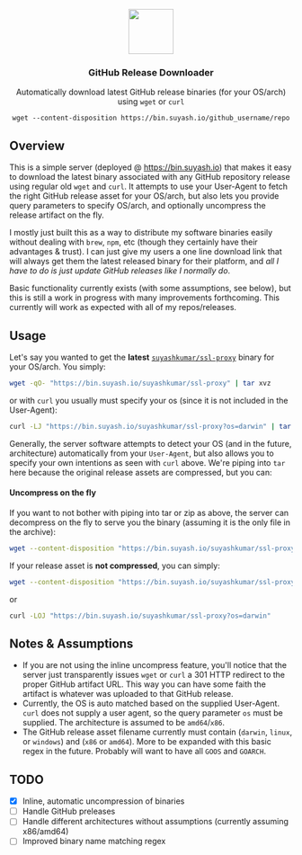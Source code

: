 <p align="center">
  <img src="https://suyashkumar.com/assets/img/terminal_large.png" width="80">
  <h3 align="center">GitHub Release Downloader</h3>
  <p align="center">Automatically download latest GitHub release binaries (for your OS/arch) using <code>wget</code> or <code>curl</code></p>
  <p align="center"><code>wget --content-disposition https://bin.suyash.io/github_username/repo</code></p>
</p>

## Overview
This is a simple server (deployed @ https://bin.suyash.io) that makes it easy to download the latest binary associated with any GitHub repository release using regular old `wget` and `curl`. It attempts to use your User-Agent to fetch the right GitHub release asset for your OS/arch, but also lets you provide query parameters to specify OS/arch, and optionally uncompress the release artifact on the fly.

I mostly just built this as a way to distribute my software binaries easily without dealing with `brew`, `npm`, etc (though they certainly have their advantages & trust). I can just give my users a one line download link that will always get them the latest released binary for their platform, and _all I have to do is just update GitHub releases like I normally do_.

Basic functionality currently exists (with some assumptions, see below), but this is still a work in progress with many improvements forthcoming. This currently will work as expected with all of my repos/releases.

## Usage
Let's say you wanted to get the __latest__ [`suyashkumar/ssl-proxy`](https://github.com/suyashkumar/ssl-proxy) binary for your OS/arch. You simply:
```sh
wget -qO- "https://bin.suyash.io/suyashkumar/ssl-proxy" | tar xvz 
```
or with `curl` you usually must specify your os (since it is not included in the User-Agent):
```sh
curl -LJ "https://bin.suyash.io/suyashkumar/ssl-proxy?os=darwin" | tar xvz 
```
Generally, the server software attempts to detect your OS (and in the future, architecture) automatically from your `User-Agent`, but also allows you to specify your own intentions as seen with `curl` above. We're piping into `tar` here because the original release assets are compressed, but you can:

#### Uncompress on the fly
If you want to not bother with piping into tar or zip as above, the server can decompress on the fly to serve you the binary (assuming it is the only file in the archive):
```sh
wget --content-disposition "https://bin.suyash.io/suyashkumar/ssl-proxy?uncompress=true" 
```

If your release asset is __not compressed__, you can simply:
```sh
wget --content-disposition "https://bin.suyash.io/suyashkumar/ssl-proxy"
```
or
```sh
curl -LOJ "https://bin.suyash.io/suyashkumar/ssl-proxy?os=darwin"
```


## Notes & Assumptions
- If you are not using the inline uncompress feature, you'll notice that the server just transparently issues `wget` or `curl` a 301 HTTP redirect to the proper GitHub artifact URL. This way you can have some faith the artifact is whatever was uploaded to that GitHub release.
- Currently, the OS is auto matched based on the supplied User-Agent. `curl` does not supply a user agent, so the query parameter `os` must be supplied. The architecture is assumed to be `amd64`/`x86`. 
- The GitHub release asset filename currently must contain (`darwin`, `linux`, or `windows`) and (`x86` or `amd64`). More to be expanded with this basic regex in the future. Probably will want to have all `GOOS` and `GOARCH`.



## TODO
- [x] Inline, automatic uncompression of binaries
- [ ] Handle GitHub preleases
- [ ] Handle different architectures without assumptions (currently assuming x86/amd64)
- [ ] Improved binary name matching regex

